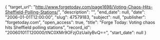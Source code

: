 {
  "target_url": "http://www.forgetoday.com/page1698/Voting-Chaos-Hits-Sheffield-Polling-Stations/", 
  "description": "", 
  "end_date": null, 
  "date": "2006-01-01T12:00:00", 
  "slug": 47579183, 
  "subject": null, 
  "publisher": "forgetoday.com", 
  "open_access": true, 
  "title": "Forge Today: Voting chaos hits Sheffield polling stations", 
  "record_id": "20060101T120000/tNC0XMr9OFzjOzUaiIyBvQ==", 
  "start_date": null
}

